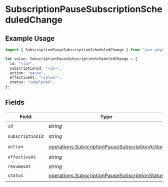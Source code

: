 # SubscriptionPauseSubscriptionScheduledChange

## Example Usage

```typescript
import { SubscriptionPauseSubscriptionScheduledChange } from "jani-payments/models/operations";

let value: SubscriptionPauseSubscriptionScheduledChange = {
  id: "<id>",
  subscriptionId: "<id>",
  action: "pause",
  effectiveAt: "<value>",
  status: "completed",
};
```

## Fields

| Field                                                                                                            | Type                                                                                                             | Required                                                                                                         | Description                                                                                                      |
| ---------------------------------------------------------------------------------------------------------------- | ---------------------------------------------------------------------------------------------------------------- | ---------------------------------------------------------------------------------------------------------------- | ---------------------------------------------------------------------------------------------------------------- |
| `id`                                                                                                             | *string*                                                                                                         | :heavy_check_mark:                                                                                               | N/A                                                                                                              |
| `subscriptionId`                                                                                                 | *string*                                                                                                         | :heavy_check_mark:                                                                                               | N/A                                                                                                              |
| `action`                                                                                                         | [operations.SubscriptionPauseSubscriptionAction](../../models/operations/subscriptionpausesubscriptionaction.md) | :heavy_check_mark:                                                                                               | N/A                                                                                                              |
| `effectiveAt`                                                                                                    | *string*                                                                                                         | :heavy_check_mark:                                                                                               | N/A                                                                                                              |
| `resumesAt`                                                                                                      | *string*                                                                                                         | :heavy_minus_sign:                                                                                               | N/A                                                                                                              |
| `status`                                                                                                         | [operations.SubscriptionPauseSubscriptionStatus](../../models/operations/subscriptionpausesubscriptionstatus.md) | :heavy_check_mark:                                                                                               | N/A                                                                                                              |